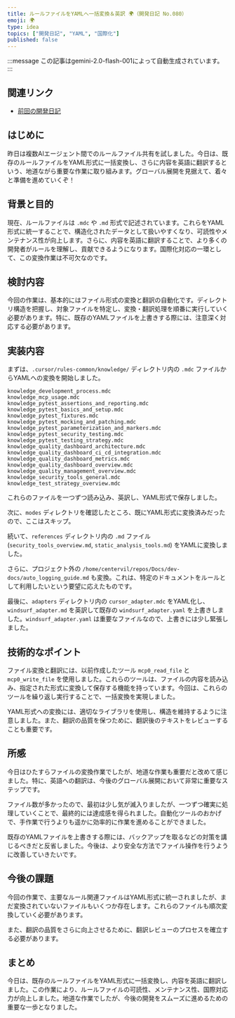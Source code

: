 ```yaml
---
title: ルールファイルをYAMLへ一括変換＆英訳 🌍（開発日記 No.080）
emoji: 🌍
type: idea
topics: ["開発日記", "YAML", "国際化"]
published: false
---
```

:::message
この記事はgemini-2.0-flash-001によって自動生成されています。
:::

## 関連リンク
- [前回の開発日記](https://zenn.dev/centervil/articles/2025-05-18_079_dev-diary)

## はじめに

昨日は複数AIエージェント間でのルールファイル共有を試しました。今日は、既存のルールファイルをYAML形式に一括変換し、さらに内容を英語に翻訳するという、地道ながら重要な作業に取り組みます。グローバル展開を見据えて、着々と準備を進めていくぞ！

## 背景と目的

現在、ルールファイルは `.mdc` や `.md` 形式で記述されています。これらをYAML形式に統一することで、構造化されたデータとして扱いやすくなり、可読性やメンテナンス性が向上します。さらに、内容を英語に翻訳することで、より多くの開発者がルールを理解し、貢献できるようになります。国際化対応の一環として、この変換作業は不可欠なのです。

## 検討内容

今回の作業は、基本的にはファイル形式の変換と翻訳の自動化です。ディレクトリ構造を把握し、対象ファイルを特定し、変換・翻訳処理を順番に実行していく必要があります。特に、既存のYAMLファイルを上書きする際には、注意深く対応する必要があります。

## 実装内容

まずは、`.cursor/rules-common/knowledge/` ディレクトリ内の `.mdc` ファイルからYAMLへの変換を開始しました。

```
knowledge_development_process.mdc
knowledge_mcp_usage.mdc
knowledge_pytest_assertions_and_reporting.mdc
knowledge_pytest_basics_and_setup.mdc
knowledge_pytest_fixtures.mdc
knowledge_pytest_mocking_and_patching.mdc
knowledge_pytest_parameterization_and_markers.mdc
knowledge_pytest_security_testing.mdc
knowledge_pytest_testing_strategy.mdc
knowledge_quality_dashboard_architecture.mdc
knowledge_quality_dashboard_ci_cd_integration.mdc
knowledge_quality_dashboard_metrics.mdc
knowledge_quality_dashboard_overview.mdc
knowledge_quality_management_overview.mdc
knowledge_security_tools_general.mdc
knowledge_test_strategy_overview.mdc
```

これらのファイルを一つずつ読み込み、英訳し、YAML形式で保存しました。

次に、`modes` ディレクトリを確認したところ、既にYAML形式に変換済みだったので、ここはスキップ。

続いて、`references` ディレクトリ内の `.md` ファイル (`security_tools_overview.md`, `static_analysis_tools.md`) をYAMLに変換しました。

さらに、プロジェクト外の `/home/centervil/repos/Docs/dev-docs/auto_logging_guide.md` も変換。これは、特定のドキュメントをルールとして利用したいという要望に応えたものです。

最後に、`adapters` ディレクトリ内の `cursor_adapter.mdc` をYAML化し、`windsurf_adapter.md` を英訳して既存の `windsurf_adapter.yaml` を上書きしました。`windsurf_adapter.yaml` は重要なファイルなので、上書きには少し緊張しました。

## 技術的なポイント

ファイル変換と翻訳には、以前作成したツール `mcp0_read_file` と `mcp0_write_file` を使用しました。これらのツールは、ファイルの内容を読み込み、指定された形式に変換して保存する機能を持っています。今回は、これらのツールを繰り返し実行することで、一括変換を実現しました。

YAML形式への変換には、適切なライブラリを使用し、構造を維持するように注意しました。また、翻訳の品質を保つために、翻訳後のテキストをレビューすることも重要です。

## 所感

今日はひたすらファイルの変換作業でしたが、地道な作業も重要だと改めて感じました。特に、英語への翻訳は、今後のグローバル展開において非常に重要なステップです。

ファイル数が多かったので、最初は少し気が滅入りましたが、一つずつ確実に処理していくことで、最終的には達成感を得られました。自動化ツールのおかげで、手作業で行うよりも遥かに効率的に作業を進めることができました。

既存のYAMLファイルを上書きする際には、バックアップを取るなどの対策を講じるべきだと反省しました。今後は、より安全な方法でファイル操作を行うように改善していきたいです。

## 今後の課題

今回の作業で、主要なルール関連ファイルはYAML形式に統一されましたが、まだ変換されていないファイルもいくつか存在します。これらのファイルも順次変換していく必要があります。

また、翻訳の品質をさらに向上させるために、翻訳レビューのプロセスを確立する必要があります。

## まとめ

今日は、既存のルールファイルをYAML形式に一括変換し、内容を英語に翻訳しました。この作業により、ルールファイルの可読性、メンテナンス性、国際対応力が向上しました。地道な作業でしたが、今後の開発をスムーズに進めるための重要な一歩となりました。